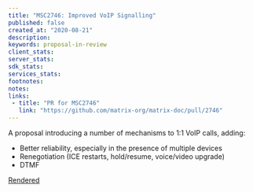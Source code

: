 ```yaml
---
title: "MSC2746: Improved VoIP Signalling"
published: false
created_at: "2020-08-21"
description:
keywords: proposal-in-review
client_stats:
server_stats:
sdk_stats:
services_stats:
footnotes:
notes:
links:
 - title: "PR for MSC2746"
   link: "https://github.com/matrix-org/matrix-doc/pull/2746"
---
```

A proposal introducing a number of mechanisms to 1:1 VoIP calls, adding:
 * Better reliability, especially in the presence of multiple devices
 * Renegotiation (ICE restarts, hold/resume, voice/video upgrade)
 * DTMF

[Rendered](https://github.com/matrix-org/matrix-doc/blob/dbkr/msc2746/proposals/2746-reliable-voip.md)
